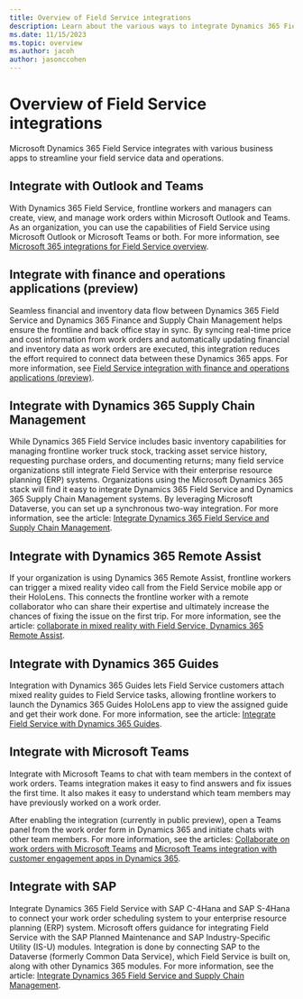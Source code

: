 ```yaml
---
title: Overview of Field Service integrations
description: Learn about the various ways to integrate Dynamics 365 Field Service with other business apps.
ms.date: 11/15/2023
ms.topic: overview
ms.author: jacoh
author: jasonccohen
---
```


# Overview of Field Service integrations

Microsoft Dynamics 365 Field Service integrates with various business apps to streamline your field service data and operations.

## Integrate with Outlook and Teams 

With Dynamics 365 Field Service, frontline workers and managers can create, view, and manage work orders within Microsoft Outlook and Teams. As an organization, you can use the capabilities of Field Service using Microsoft Outlook or Microsoft Teams or both. For more information, see [Microsoft 365 integrations for Field Service overview](flw-overview.md).

## Integrate with finance and operations applications (preview)

Seamless financial and inventory data flow between Dynamics 365 Field Service and Dynamics 365 Finance and Supply Chain Management helps ensure the frontline and back office stay in sync. By syncing real-time price and cost information from work orders and automatically updating financial and inventory data as work orders are executed, this integration reduces the effort required to connect data between these Dynamics 365 apps. For more information, see [Field Service integration with finance and operations applications (preview)](finance-operations-integration.md).

## Integrate with Dynamics 365 Supply Chain Management

While Dynamics 365 Field Service includes basic inventory capabilities for managing frontline worker truck stock, tracking asset service history, requesting purchase orders, and documenting returns; many field service organizations still integrate Field Service with their enterprise resource planning (ERP) systems. Organizations using the Microsoft Dynamics 365 stack will find it easy to integrate Dynamics 365 Field Service and Dynamics 365 Supply Chain Management systems. By leveraging Microsoft Dataverse, you can set up a synchronous two-way integration. For more information, see the article: [Integrate Dynamics 365 Field Service and Supply Chain Management](supply-chain-field-service-integration.md).

## Integrate with Dynamics 365 Remote Assist

If your organization is using Dynamics 365 Remote Assist, frontline workers can trigger a mixed reality video call from the Field Service mobile app or their HoloLens. This connects the frontline worker with a remote collaborator who can share their expertise and ultimately increase the chances of fixing the issue on the first trip. For more information, see the article: [collaborate in mixed reality with Field Service, Dynamics 365 Remote Assist](remote-assist-hololens.md).

## Integrate with Dynamics 365 Guides

Integration with Dynamics 365 Guides lets Field Service customers attach mixed reality guides to Field Service tasks, allowing frontline workers to launch the Dynamics 365 Guides HoloLens app to view the assigned guide and get their work done. For more information, see the article: [Integrate Field Service with Dynamics 365 Guides](mixed-reality-guides-integration.md).

## Integrate with Microsoft Teams

Integrate with Microsoft Teams to chat with team members in the context of work orders. Teams integration makes it easy to find answers and fix issues the first time. It also makes it easy to understand which team members may have previously worked on a work order.

After enabling the integration (currently in public preview), open a Teams panel from the work order form in Dynamics 365 and initiate chats with other team members. For more information, see the articles: [Collaborate on work orders with Microsoft Teams](field-service-teams-collaboration.md) and [Microsoft Teams integration with customer engagement apps in Dynamics 365](/dynamics365/teams-integration/teams-integration).

## Integrate with SAP

Integrate Dynamics 365 Field Service with SAP C-4Hana and SAP S-4Hana to connect your work order scheduling system to your enterprise resource planning (ERP) system. Microsoft offers guidance for integrating Field Service with the SAP Planned Maintenance and SAP Industry-Specific Utility (IS-U) modules. Integration is done by connecting SAP to the Dataverse (formerly Common Data Service), which Field Service is built on, along with other Dynamics 365 modules. For more information, see the article: [Integrate Dynamics 365 Field Service and Supply Chain Management](field-service-sap-integration.md).


